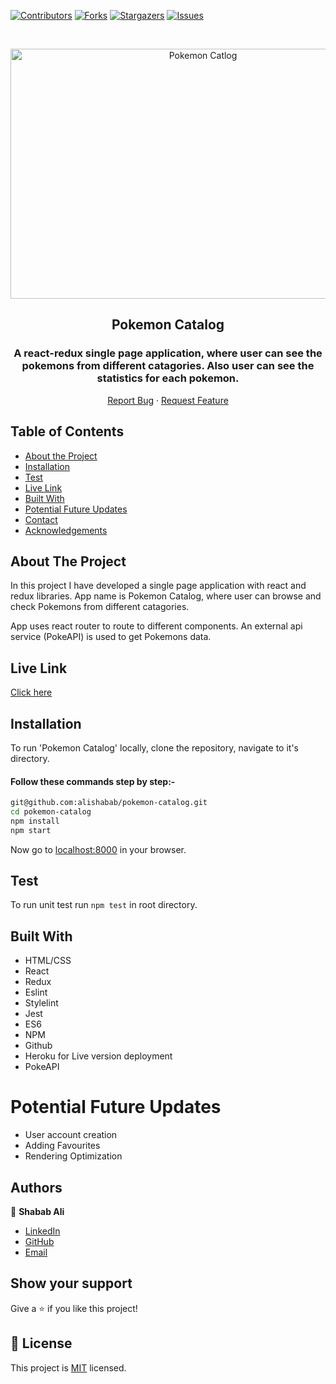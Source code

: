 <!--
*** Thanks for checking out this README Template. If you have a suggestion that would
*** make this better, please fork the repo and create a pull request or simply open
*** an issue with the tag "enhancement".
*** Thanks again! Now go create something AMAZING! :D
-->

<!-- PROJECT SHIELDS -->
<!--
*** I'm using markdown "reference style" links for readability.
*** Reference links are enclosed in brackets [ ] instead of parentheses ( ).
*** See the bottom of this document for the declaration of the reference variables
*** for contributors-url, forks-url, etc. This is an optional, concise syntax you may use.
*** https://www.markdownguide.org/basic-syntax/#reference-style-links
-->
[![Contributors][contributors-shield]][contributors-url]
[![Forks][forks-shield]][forks-url]
[![Stargazers][stars-shield]][stars-url]
[![Issues][issues-shield]][issues-url]

<!-- PROJECT LOGO -->

<br />
<p align="center">
  <a href="git@github.com:alishabab/pokemon-catalog.git">
    <p align="center"> <img src="https://user-images.githubusercontent.com/33728992/95206068-dec04a00-0803-11eb-96ea-0a2fb916c957.PNG" alt="Pokemon Catlog" width="600" height="400"> </p>
  </a>

  <h2 align="center">Pokemon Catalog</h2>
  <h3 align="center">A react-redux single page application, where user can see the pokemons from different catagories. Also user can see the statistics for each pokemon.</h3>

  <p align="center">
    <a href="https://github.com/alishabab/pokemon-catalog/issues">Report Bug</a>
    · 
    <a href="https://github.com/alishabab/pokemon-catalog/issues">Request Feature</a>
  </p>
</p>

<!-- TABLE OF CONTENTS -->
## Table of Contents

* [About the Project](#about-the-project)
* [Installation](#installation)
* [Test](#test)
* [Live Link](#Live-Link)
* [Built With](#built-with)
* [Potential Future Updates](#potential-future-updates)
* [Contact](#Authors)
* [Acknowledgements](#acknowledgements)

<!-- ABOUT THE PROJECT -->
## About The Project

In this project I have developed a single page application with react and redux libraries. App name is Pokemon Catalog, where user can browse and check Pokemons from different catagories.

App uses react router to route to different components. An external api service (PokeAPI) is used to get Pokemons data.


<!-- Live Link  -->

## Live Link

[Click here](https://pokemon-catalog.herokuapp.com/)

<!-- INSTALLATION -->

## Installation

To run 'Pokemon Catalog' locally, clone the repository, navigate to it's directory.

#### Follow these commands step by step:-

```bash
git@github.com:alishabab/pokemon-catalog.git
cd pokemon-catalog
npm install
npm start
```

Now go to [localhost:8000](http://localhost:8000) in your browser.

<!-- Test -->

## Test

To run unit test run `npm test` in root directory.

<!-- BUILD WITH -->

## Built With

- HTML/CSS
- React
- Redux
- Eslint
- Stylelint
- Jest
- ES6
- NPM
- Github
- Heroku for Live version deployment
- PokeAPI

<!-- potential future updates -->

# Potential Future Updates

- User account creation
- Adding Favourites
- Rendering Optimization

<!-- CONTACT -->
## Authors

👤 **Shabab Ali** 
    
- [LinkedIn](https://www.linkedin.com/in/shababali/)
- [GitHub](https://github.com/alishabab)
- [Email](shababsaifi@gmail.com)

## Show your support

Give a ⭐️ if you like this project!

<!-- MARKDOWN LINKS & IMAGES -->
<!-- https://www.markdownguide.org/basic-syntax/#reference-style-links -->
[contributors-shield]: https://img.shields.io/github/contributors/alishabab/pokemon-catalog.svg?style=flat-square
[contributors-url]: https://github.com/alishabab/pokemon-catalog/graphs/contributors
[forks-shield]: https://img.shields.io/github/forks/alishabab/pokemon-catalog.svg?style=flat-square
[forks-url]: https://github.com/alishabab/pokemon-catalog/network/members
[stars-shield]: https://img.shields.io/github/stars/alishabab/pokemon-catalog.svg?style=flat-square
[stars-url]: https://github.com/alishabab/pokemon-catalog/stargazers
[issues-shield]: https://img.shields.io/github/issues/alishabab/pokemon-catalog.svg?style=flat-square
[issues-url]: https://github.com/alishabab/pokemon-catalog/issues

## 📝 License

This project is [MIT](https://opensource.org/licenses/MIT) licensed.